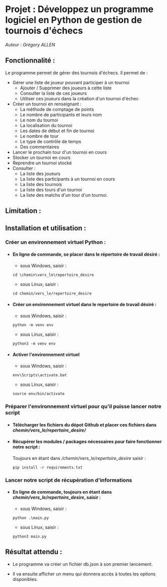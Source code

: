 # Projet : Développez un programme logiciel en Python de gestion de tournois d'échecs


*Auteur : Grégory ALLEN*

## Fonctionnalité : 

Le programme permet de gérer des tournois d'échecs.
Il permet de :
  - Gérer une liste de joueur pouvant participer à un tournoi
    - Ajouter / Supprimer des joueurs à cette liste
    - Consulter la liste de ces joueurs
    - Utiliser ces joueurs dans la création d'un tournoi d'échec
  - Créer un tournoi en renseignant :
    - La méthode de comptage de points
    - Le nombre de participants et leurs nom
    - Le nom du tournoi
    - La localisation du tournoi
    - Les dates de début et fin de tournoi
    - Le nombre de tour
    - Le type de contrôle de temps
    - Des commentaires
  - Lancer le prochain tour d'un tournoi en cours
  - Stocker un tournoi en cours
  - Reprendre un tournoi stocké
  - Consulter :
    - La liste des joueurs
    - La liste des participants à un tournoi en cours
    - La liste des tournois
    - La liste des tours d'un tournoi
    - La liste des matchs d'un tour d'un tournoi.

## Limitation :

## Installation et utilisation :
  
### Créer un environnement virtuel Python : 
 
- #### En ligne de commande, se placer dans le répertoire de travail désiré :

  - sous Windows, saisir :

  `cd \chemin\vers_le\repertoire_desire` 

  - sous Linux, saisir :
   
  `cd chemin/vers_le/repertoire_desire`
     
- #### Créer un environnement virtuel dans le repertoire de travail désiré :
 
  - sous Windows, saisir :

  `python -m venv env`  

  - sous Linux, saisir :
   
  `python3 -m venv env`
   
- #### Activer l'environnement virtuel
       
  - sous Windows, saisir : 
       
  `env\Scripts\activate.bat`
       
  - sous Linux, saisir : 
      
  `source env/bin/activate`  

### Préparer l'environnement virtuel pour qu'il puisse lancer notre script

- #### Télécharger les fichiers du dépot Github et placer ces fichiers dans *chemin/vers_le/repertoire_desire/*  

- #### Récupérer les modules / packages nécessaires pour faire fonctionner notre script :
    
    Toujours en étant dans */chemin/vers_le/repertoire_desire* saisir :  
    
    `pip install -r requirements.txt`

### Lancer notre script de récupération d'informations  

- #### En ligne de commande, toujours en étant dans *chemin/vers_le/repertoire_desire*, saisir :

  - sous Windows, saisir :
       
  `python .\main.py`
       
  - sous Linux, saisir : 
      
  `python3 main.py`  
    
## Résultat attendu :  

- Le programme va créer un fichier db.json à son premier lancement.

- Il va ensuite afficher un menu qui donnera accès à toutes les options disponibles.
